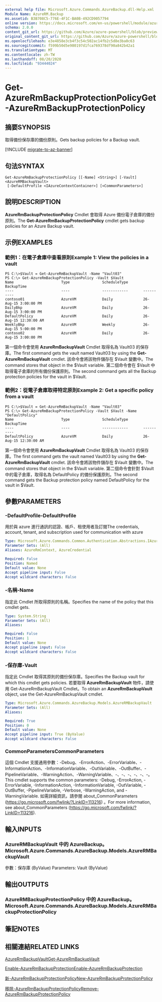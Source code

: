 ```yaml
---
external help file: Microsoft.Azure.Commands.AzureBackup.dll-Help.xml
Module Name: AzureRM.Backup
ms.assetid: B3B708C5-776E-4F1C-BA0B-492CD9057794
online version: https://docs.microsoft.com/en-us/powershell/module/azurerm.backup/get-azurermbackupprotectionpolicy
schema: 2.0.0
content_git_url: https://github.com/Azure/azure-powershell/blob/preview/src/ResourceManager/AzureBackup/Commands.AzureBackup/help/Get-AzureRmBackupProtectionPolicy.md
original_content_git_url: https://github.com/Azure/azure-powershell/blob/preview/src/ResourceManager/AzureBackup/Commands.AzureBackup/help/Get-AzureRmBackupProtectionPolicy.md
ms.openlocfilehash: e3e4858e3cb4f3c54c502ac14fb2c5d8e3ba0c63
ms.sourcegitcommit: f599b50d5e980197d1fca769378df90a842b42a1
ms.translationtype: MT
ms.contentlocale: zh-TW
ms.lasthandoff: 08/20/2020
ms.locfileid: "93444024"
---
```

# <span data-ttu-id="1df43-101">Get-AzureRmBackupProtectionPolicy</span><span class="sxs-lookup"><span data-stu-id="1df43-101">Get-AzureRmBackupProtectionPolicy</span></span>

## <span data-ttu-id="1df43-102">摘要</span><span class="sxs-lookup"><span data-stu-id="1df43-102">SYNOPSIS</span></span>
<span data-ttu-id="1df43-103">取得備份保存庫的備份原則。</span><span class="sxs-lookup"><span data-stu-id="1df43-103">Gets backup policies for a Backup vault.</span></span>

[!INCLUDE [migrate-to-az-banner](../../includes/migrate-to-az-banner.md)]

## <span data-ttu-id="1df43-104">句法</span><span class="sxs-lookup"><span data-stu-id="1df43-104">SYNTAX</span></span>

```
Get-AzureRmBackupProtectionPolicy [[-Name] <String>] [-Vault] <AzureRMBackupVault>
 [-DefaultProfile <IAzureContextContainer>] [<CommonParameters>]
```

## <span data-ttu-id="1df43-105">說明</span><span class="sxs-lookup"><span data-stu-id="1df43-105">DESCRIPTION</span></span>
<span data-ttu-id="1df43-106">**AzureRmBackupProtectionPolicy** Cmdlet 會取得 Azure 備份電子倉庫的備份原則。</span><span class="sxs-lookup"><span data-stu-id="1df43-106">The **Get-AzureRmBackupProtectionPolicy** cmdlet gets backup policies for an Azure Backup vault.</span></span>

## <span data-ttu-id="1df43-107">示例</span><span class="sxs-lookup"><span data-stu-id="1df43-107">EXAMPLES</span></span>

### <span data-ttu-id="1df43-108">範例1：在電子倉庫中查看原則</span><span class="sxs-lookup"><span data-stu-id="1df43-108">Example 1: View the policies in a vault</span></span>
```
PS C:\>$Vault = Get-AzureRmBackupVault -Name "Vault03"
PS C:\> Get-AzureRmBackupProtectionPolicy -Vault $Vault 
Name                      Type               ScheduleType       BackupTime
----                      ----               ------------       ----------
contoso01                 AzureVM            Daily              26-Aug-15 3:00:00 PM
DailyBkp                  AzureVM            Daily              26-Aug-15 3:00:00 PM
DefaultPolicy             AzureVM            Daily              26-Aug-15 12:30:00 AM
WeeklyBkp                 AzureVM            Weekly             26-Aug-15 5:00:00 PM
contoso02                 AzureVM            Daily              26-Aug-15 3:00:00 PM
```

<span data-ttu-id="1df43-109">第一個命令會使用 **AzureRmBackupVault** Cmdlet 取得名為 Vault03 的保存庫。</span><span class="sxs-lookup"><span data-stu-id="1df43-109">The first command gets the vault named Vault03 by using the **Get-AzureRmBackupVault** cmdlet.</span></span>
<span data-ttu-id="1df43-110">該命令會將該物件儲存在 $Vault 變數中。</span><span class="sxs-lookup"><span data-stu-id="1df43-110">The command stores that object in the $Vault variable.</span></span>
<span data-ttu-id="1df43-111">第二個命令會在 $Vault 中取得電子倉庫的所有備份保護原則。</span><span class="sxs-lookup"><span data-stu-id="1df43-111">The second command gets all the Backup protection policies for the vault in $Vault.</span></span>

### <span data-ttu-id="1df43-112">範例2：從電子倉庫取得特定原則</span><span class="sxs-lookup"><span data-stu-id="1df43-112">Example 2: Get a specific policy from a vault</span></span>
```
PS C:\>$Vault = Get-AzureRmBackupVault -Name "Vault03"
PS C:\> Get-AzureRmBackupProtectionPolicy -Vault $Vault -Name "DefaultPolicy"
Name                      Type               ScheduleType       BackupTime
----                      ----               ------------       ----------
DefaultPolicy             AzureVM            Daily              26-Aug-15 12:30:00 AM
```

<span data-ttu-id="1df43-113">第一個命令會使用 **AzureRmBackupVault** Cmdlet 取得名為 Vault03 的保存庫。</span><span class="sxs-lookup"><span data-stu-id="1df43-113">The first command gets the vault named Vault03 by using the **Get-AzureRmBackupVault** cmdlet.</span></span>
<span data-ttu-id="1df43-114">該命令會將該物件儲存在 $Vault 變數中。</span><span class="sxs-lookup"><span data-stu-id="1df43-114">The command stores that object in the $Vault variable.</span></span>
<span data-ttu-id="1df43-115">第二個命令會針對 $Vault 中的電子倉庫，取得名為 DefaultPolicy 的備份保護原則。</span><span class="sxs-lookup"><span data-stu-id="1df43-115">The second command gets the Backup protection policy named DefaultPolicy for the vault in $Vault.</span></span>

## <span data-ttu-id="1df43-116">參數</span><span class="sxs-lookup"><span data-stu-id="1df43-116">PARAMETERS</span></span>

### <span data-ttu-id="1df43-117">-DefaultProfile</span><span class="sxs-lookup"><span data-stu-id="1df43-117">-DefaultProfile</span></span>
<span data-ttu-id="1df43-118">用於與 azure 進行通訊的認證、帳戶、租使用者及訂閱</span><span class="sxs-lookup"><span data-stu-id="1df43-118">The credentials, account, tenant, and subscription used for communication with azure</span></span>

```yaml
Type: Microsoft.Azure.Commands.Common.Authentication.Abstractions.IAzureContextContainer
Parameter Sets: (All)
Aliases: AzureRmContext, AzureCredential

Required: False
Position: Named
Default value: None
Accept pipeline input: False
Accept wildcard characters: False
```

### <span data-ttu-id="1df43-119">-名稱</span><span class="sxs-lookup"><span data-stu-id="1df43-119">-Name</span></span>
<span data-ttu-id="1df43-120">指定此 Cmdlet 所取得原則的名稱。</span><span class="sxs-lookup"><span data-stu-id="1df43-120">Specifies the name of the policy that this cmdlet gets.</span></span>

```yaml
Type: System.String
Parameter Sets: (All)
Aliases:

Required: False
Position: 1
Default value: None
Accept pipeline input: False
Accept wildcard characters: False
```

### <span data-ttu-id="1df43-121">-保存庫</span><span class="sxs-lookup"><span data-stu-id="1df43-121">-Vault</span></span>
<span data-ttu-id="1df43-122">指定此 Cmdlet 取得其原則的備份保存庫。</span><span class="sxs-lookup"><span data-stu-id="1df43-122">Specifies the Backup vault for which this cmdlet gets policies.</span></span>
<span data-ttu-id="1df43-123">若要取得 **AzureRmBackupVault** 物件，請使用 Get-AzureRmBackupVault Cmdlet。</span><span class="sxs-lookup"><span data-stu-id="1df43-123">To obtain an **AzureRmBackupVault** object, use the Get-AzureRmBackupVault cmdlet.</span></span>

```yaml
Type: Microsoft.Azure.Commands.AzureBackup.Models.AzureRMBackupVault
Parameter Sets: (All)
Aliases:

Required: True
Position: 0
Default value: None
Accept pipeline input: True (ByValue)
Accept wildcard characters: False
```

### <span data-ttu-id="1df43-124">CommonParameters</span><span class="sxs-lookup"><span data-stu-id="1df43-124">CommonParameters</span></span>
<span data-ttu-id="1df43-125">這個 Cmdlet 支援通用參數：-Debug、-ErrorAction、-ErrorVariable、-InformationAction、-InformationVariable、-OutVariable、-OutBuffer、-PipelineVariable、-WarningAction、-WarningVariable、-、-、-、-、-、-。</span><span class="sxs-lookup"><span data-stu-id="1df43-125">This cmdlet supports the common parameters: -Debug, -ErrorAction, -ErrorVariable, -InformationAction, -InformationVariable, -OutVariable, -OutBuffer, -PipelineVariable, -Verbose, -WarningAction, and -WarningVariable.</span></span> <span data-ttu-id="1df43-126">如需詳細資訊，請參閱 about_CommonParameters (https://go.microsoft.com/fwlink/?LinkID=113216) 。</span><span class="sxs-lookup"><span data-stu-id="1df43-126">For more information, see about_CommonParameters (https://go.microsoft.com/fwlink/?LinkID=113216).</span></span>

## <span data-ttu-id="1df43-127">輸入</span><span class="sxs-lookup"><span data-stu-id="1df43-127">INPUTS</span></span>

### <span data-ttu-id="1df43-128">AzureRMBackupVault 中的 AzureBackup。</span><span class="sxs-lookup"><span data-stu-id="1df43-128">Microsoft.Azure.Commands.AzureBackup.Models.AzureRMBackupVault</span></span>
<span data-ttu-id="1df43-129">參數：保存庫 (ByValue) </span><span class="sxs-lookup"><span data-stu-id="1df43-129">Parameters: Vault (ByValue)</span></span>

## <span data-ttu-id="1df43-130">輸出</span><span class="sxs-lookup"><span data-stu-id="1df43-130">OUTPUTS</span></span>

### <span data-ttu-id="1df43-131">AzureRMBackupProtectionPolicy 中的 AzureBackup。</span><span class="sxs-lookup"><span data-stu-id="1df43-131">Microsoft.Azure.Commands.AzureBackup.Models.AzureRMBackupProtectionPolicy</span></span>

## <span data-ttu-id="1df43-132">筆記</span><span class="sxs-lookup"><span data-stu-id="1df43-132">NOTES</span></span>

## <span data-ttu-id="1df43-133">相關連結</span><span class="sxs-lookup"><span data-stu-id="1df43-133">RELATED LINKS</span></span>

[<span data-ttu-id="1df43-134">AzureRmBackupVault</span><span class="sxs-lookup"><span data-stu-id="1df43-134">Get-AzureRmBackupVault</span></span>](./Get-AzureRmBackupVault.md)

[<span data-ttu-id="1df43-135">Enable-AzureRmBackupProtection</span><span class="sxs-lookup"><span data-stu-id="1df43-135">Enable-AzureRmBackupProtection</span></span>](./Enable-AzureRmBackupProtection.md)

[<span data-ttu-id="1df43-136">新-AzureRmBackupProtectionPolicy</span><span class="sxs-lookup"><span data-stu-id="1df43-136">New-AzureRmBackupProtectionPolicy</span></span>](./New-AzureRmBackupProtectionPolicy.md)

[<span data-ttu-id="1df43-137">移除-AzureRmBackupProtectionPolicy</span><span class="sxs-lookup"><span data-stu-id="1df43-137">Remove-AzureRmBackupProtectionPolicy</span></span>](./Remove-AzureRmBackupProtectionPolicy.md)


